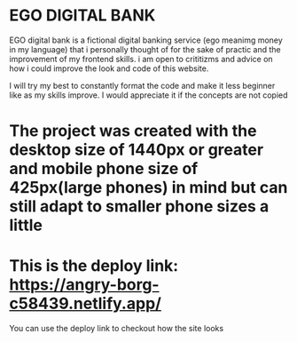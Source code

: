 # EGO DIGITAL BANK

EGO digital bank is a fictional digital banking service (ego meanimg money in my language) that i personally thought of for the sake of practic and the improvement of my frontend skills. i am open to crititizms and advice on how i could improve the look and code of this website.

I will try my best to constantly format the code and make it less beginner like as my skills improve.
I would appreciate it if the concepts are not copied

# The project was created with the desktop size of 1440px or greater and mobile phone size of 425px(large phones) in mind but can still adapt to smaller phone sizes a little

# This is the deploy link: https://angry-borg-c58439.netlify.app/
You can use the deploy link to checkout how the site looks
